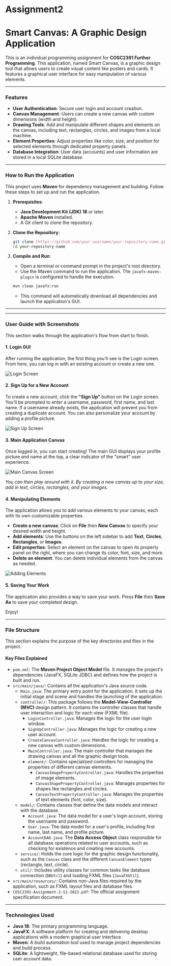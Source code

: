 # Assignment2
 
# Smart Canvas: A Graphic Design Application

This is an individual programming assignment for **COSC2391 Further Programming**. This application, named Smart Canvas, is a graphic design tool that allows users to create visual content like posters and cards. It features a graphical user interface for easy manipulation of various elements.

---

### Features

* **User Authentication**: Secure user login and account creation.
* **Canvas Management**: Users can create a new canvas with custom dimensions (width and height).
* **Drawing Tools**: Add and manipulate different shapes and elements on the canvas, including text, rectangles, circles, and images from a local machine.
* **Element Properties**: Adjust properties like color, size, and position for selected elements through dedicated property panels.
* **Database Integration**: User data (accounts) and user information are stored in a local SQLite database.

---

### How to Run the Application

This project uses **Maven** for dependency management and building. Follow these steps to set up and run the application.

1.  **Prerequisites**:
    * **Java Development Kit (JDK) 18** or later.
    * **Apache Maven** installed.
    * A Git client to clone the repository.

2.  **Clone the Repository**:
    ```bash
    git clone [https://github.com/your-username/your-repository-name.git](https://github.com/your-username/your-repository-name.git)
    cd your-repository-name
    ```

3.  **Compile and Run**:
    * Open a terminal or command prompt in the project's root directory.
    * Use the Maven command to run the application. The `javafx-maven-plugin` is configured to handle the execution.
    ```bash
    mvn clean javafx:run
    ```
    * This command will automatically download all dependencies and launch the application's GUI.

---
---

### User Guide with Screenshots

This section walks through the application's flow from start to finish.

#### 1. Login GUI

After running the application, the first thing you'll see is the Login screen. From here, you can log in with an existing account or create a new one.

![Login Screen](https://github.com/rekls2311/Assignment-2-Intensive-Java-Backend-Graphic-Design-Application/blob/e691d7f4ad660be724981782adde08ea01baa4b4/assests/login%20screen.png)


#### 2. Sign Up for a New Account

To create a new account, click the **"Sign Up"** button on the Login screen. You'll be prompted to enter a username, password, first name, and last name. If a username already exists, the application will prevent you from creating a duplicate account. You can also personalize your account by adding a profile picture.

![Sign Up Screen](https://github.com/rekls2311/Assignment-2-Intensive-Java-Backend-Graphic-Design-Application/blob/d8164e8f08c04c5ca69aecf366131ea7aab1a629/assests/signup%20screen.png)

#### 3. Main Application Canvas

Once logged in, you can start creating! The main GUI displays your profile picture and name at the top, a clear indicator of the "smart" user experience.

![Main Canvas Screen](https://github.com/rekls2311/Assignment-2-Intensive-Java-Backend-Graphic-Design-Application/blob/d8164e8f08c04c5ca69aecf366131ea7aab1a629/assests/main%20canvas%20screen.png)

*You can then play around with it. By creating a new canvas up to your size, add in text, circles, rectangles, and your images.*

#### 4. Manipulating Elements

The application allows you to add various elements to your canvas, each with its own customizable properties.

* **Create a new canvas**: Click on **File** then **New Canvas** to specify your desired width and height.
* **Add elements**: Use the buttons on the left sidebar to add **Text**, **Circles**, **Rectangles**, or **Images**.
* **Edit properties**: Select an element on the canvas to open its property panel on the right, where you can change its color, font, size, and more.
* **Delete an element**: You can delete individual elements from the canvas as needed.

![Adding Elements](https://github.com/rekls2311/Assignment-2-Intensive-Java-Backend-Graphic-Design-Application/blob/d52ebb74754734de1ea670b9480041942ead9bf1/assests/adding%20elements.png)

#### 5. Saving Your Work

The application also provides a way to save your work. Press **File** then **Save As** to save your completed design.

Enjoy!

---
### File Structure

This section explains the purpose of the key directories and files in the project.

#### Key Files Explained

* `pom.xml`: The **Maven Project Object Model** file. It manages the project's dependencies (JavaFX, SQLite JDBC) and defines how the project is built and run.
* `src/main/java/`: Contains all the application's Java source code.
    * `Main.java`: The primary entry point for the application. It sets up the initial stage and scene and handles the launching of the application.
    * `controller/`: This package follows the **Model-View-Controller (MVC)** design pattern. It contains the controller classes that handle user interaction and logic for each view (FXML file).
        * `LoginController.java`: Manages the logic for the user login window.
        * `SignUpController.java`: Manages the logic for creating a new user account.
        * `CreateCanvasController.java`: Handles the logic for creating a new canvas with custom dimensions.
        * `MainController.java`: The main controller that manages the drawing canvas and all the graphic design tools.
        * `element/`: Contains specialized controllers for managing the properties of different canvas elements.
            * `CanvasImagePropertyController.java`: Handles the properties of image elements.
            * `CanvasShapePropertyController.java`: Manages properties for shapes like rectangles and circles.
            * `CanvasTextPropertyController.java`: Manages the properties of text elements (font, color, size).
    * `model/`: Contains classes that define the data models and interact with the database.
        * `Account.java`: The data model for a user's login account, storing the username and password.
        * `User.java`: The data model for a user's profile, including first name, last name, and profile picture.
        * `AccountDAO.java`: The **Data Access Object** class responsible for all database operations related to user accounts, such as checking for existence and creating new accounts.
    * `service/`: Holds the core logic for the graphic design functionality, such as the `Canvas` class and the different `CanvasElement` types (rectangle, text, circle).
    * `util/`: Includes utility classes for common tasks like database connection (`DBUtil`) and loading FXML files (`JavaFXUtil`).
* `src/main/resources/`: Contains non-Java files required by the application, such as FXML layout files and database files.
* `COSC2391-Assignment-2-S1-2022.pdf`: The official assignment specification document.

---

### Technologies Used

* **Java 18**: The primary programming language.
* **JavaFX**: A software platform for creating and delivering desktop applications with a modern graphical user interface.
* **Maven**: A build automation tool used to manage project dependencies and build process.
* **SQLite**: A lightweight, file-based relational database used for storing user account data.

